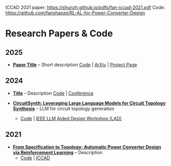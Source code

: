 
ICCAD 2021 paper: https://shunzh.github.io/pdfs/fan-iccad-2021.pdf
Code: https://github.com/fanshaoze/RL-AL-for-Power-Converter-Design


# Research Papers & Code

## 2025

- **[Paper Title](link_to_paper)** – Short description
  [Code](link_to_code) | [ArXiv](link) | [Project Page](link)

## 2024

- **[Title](link)** – Description
  [Code](link) | [Conference](link)

- **[CircuitSynth: Leveraging Large Language Models for Circuit Topology Synthesis](https://arxiv.org/pdf/2407.10977)** – LLM for circuit topology generation
  - [Code](link) | [IEEE LLM Aided Design Workshop (LAD)](https://www.islad.org/)

## 2021

- **[From Specification to Topology: Automatic Power Converter Design via Reinforcement Learning](https://shunzh.github.io/pdfs/fan-iccad-2021.pdf)** – Description
  - [Code](https://github.com/fanshaoze/RL-AL-for-Power-Converter-Design) | [ICCAD](https://2025.iccad.com/)
